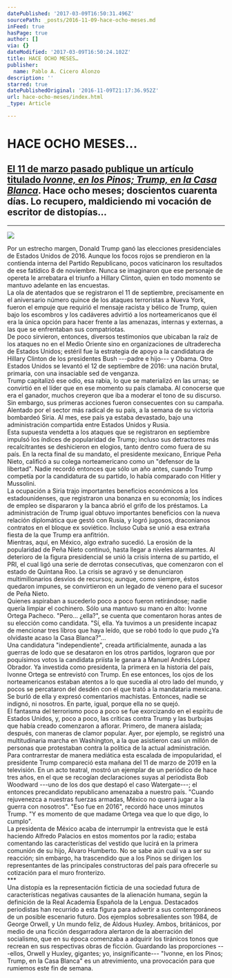 ```yaml
---
datePublished: '2017-03-09T16:50:31.496Z'
sourcePath: _posts/2016-11-09-hace-ocho-meses.md
inFeed: true
hasPage: true
author: []
via: {}
dateModified: '2017-03-09T16:50:24.102Z'
title: HACE OCHO MESES…
publisher:
  name: Pablo A. Cicero Alonzo
description: ''
starred: true
datePublishedOriginal: '2016-11-09T21:17:36.952Z'
url: hace-ocho-meses/index.html
_type: Article

---
```

# HACE OCHO MESES...

## [El 11 de marzo pasado publique un artículo titulado ][0]_[Ivonne, en los Pinos; Trump, en la Casa Blanca][0]_. **Hace ocho meses; doscientos cuarenta días**. Lo recupero, maldiciendo mi vocación de escritor de distopías...

---

![](https://the-grid-user-content.s3-us-west-2.amazonaws.com/6ec5ec42-9f91-4fd6-9098-12f2f4ba5577.jpg)

Por un estrecho margen, Donald Trump ganó las elecciones presidenciales de Estados Unidos de 2016\. Aunque los focos rojos se prendieron en la contienda interna del Partido Republicano, pocos vaticinaron los resultados de ese fatídico 8 de noviembre. Nunca se imaginaron que ese personaje de opereta le arrebatara el triunfo a Hillary Clinton, quien en todo momento se mantuvo adelante en las encuestas.  
La ola de atentados que se registraron el 11 de septiembre, precisamente en el aniversario número quince de los ataques terroristas a Nueva York, fueron el empuje que requirió el mensaje racista y bélico de Trump, quien bajo los escombros y los cadáveres advirtió a los norteamericanos que él era la única opción para hacer frente a las amenazas, internas y externas, a las que se enfrentaban sus compatriotas.  
De poco sirvieron, entonces, diversos testimonios que ubicaban la raíz de los ataques no en el Medio Oriente sino en organizaciones de ultraderecha de Estados Unidos; estéril fue la estrategia de apoyo a la candidatura de Hillary Clinton de los presidentes Bush ---padre e hijo--- y Obama. Otro Estados Unidos se levantó el 12 de septiembre de 2016: una nación brutal, primaria, con una insaciable sed de venganza.   
Trump capitalizó ese odio, esa rabia, lo que se materializó en las urnas; se convirtió en el líder que en ese momento su país clamaba. Al conocerse que era el ganador, muchos creyeron que iba a moderar el tono de su discurso. Sin embargo, sus primeras acciones fueron consecuentes con su campaña. Alentado por el sector más radical de su país, a la semana de su victoria bombardeó Siria. Al mes, ese país ya estaba devastado, bajo una administración compartida entre Estados Unidos y Rusia.  
Esta supuesta vendetta a los ataques que se registraron en septiembre impulsó los índices de popularidad de Trump; incluso sus detractores más recalcitrantes se deshicieron en elogios, tanto dentro como fuera de su país. En la recta final de su mandato, el presidente mexicano, Enrique Peña Nieto, calificó a su colega norteamericano como un "defensor de la libertad". Nadie recordó entonces que sólo un año antes, cuando Trump competía por la candidatura de su partido, lo había comparado con Hitler y Mussolini.   
La ocupación a Siria trajo importantes beneficios económicos a los estadounidenses, que registraron una bonanza en su economía; los índices de empleo se dispararon y la banca abrió el grifo de los préstamos. La administración de Trump igual obtuvo importantes beneficios con la nueva relación diplomática que gestó con Rusia, y logró jugosos, draconianos contratos en el bloque ex soviético. Incluso Cuba se unió a esa extraña fiesta de la que Trump era anfitrión.   
Mientras, aquí, en México, algo extraño sucedió. La erosión de la popularidad de Peña Nieto continuó, hasta llegar a niveles alarmantes. Al deterioro de la figura presidencial se unió la crisis interna de su partido, el PRI, el cual ligó una serie de derrotas consecutivas, que comenzaron con el estado de Quintana Roo. La crisis se agravó y se denunciaron multimillonarios desvíos de recursos; aunque, como siempre, éstos quedaron impunes, se convirtieron en un legado de veneno para el sucesor de Peña Nieto.   
Quienes aspiraban a sucederlo poco a poco fueron retirándose; nadie quería limpiar el cochinero. Sólo una mantuvo su mano en alto: Ivonne Ortega Pacheco. "Pero... ¿ella?", se cuenta que comentaron horas antes de su elección como candidata. "Sí, ella. Ya tuvimos a un presidente incapaz de mencionar tres libros que haya leído, que se robó todo lo que pudo ¿Ya olvidaste acaso la Casa Blanca?"...   
Una candidatura "independiente", creada artificialmente, aunada a las guerras de lodo que se desataron en los otros partidos, lograron que por poquísimos votos la candidata priísta le ganara a Manuel Andrés López Obrador. Ya investida como presidenta, la primera en la historia del país, Ivonne Ortega se entrevistó con Trump. En ese entonces, los ojos de los norteamericanos estaban atentos a lo que sucedía al otro lado del mundo, y pocos se percataron del desdén con el que trató a la mandataria mexicana. Se burló de ella y expresó comentarios machistas. Entonces, nadie se indignó, ni nosotros. En parte, igual, porque ella no se quejó.   
El fantasma del terrorismo poco a poco se fue exorcizando en el espíritu de Estados Unidos, y, poco a poco, las críticas contra Trump y las burbujas que había creado comenzaron a aflorar. Primero, de manera aislada; después, con maneras de clamor popular. Ayer, por ejemplo, se registró una multitudinaria marcha en Washington, a la que asistieron casi un millón de personas que protestaban contra la política de la actual administración.   
Para contrarrestar de manera mediática esta escalada de impopularidad, el presidente Trump compareció esta mañana del 11 de marzo de 2019 en la televisión. En un acto teatral, mostró un ejemplar de un periódico de hace tres años, en el que se recogían declaraciones suyas al periodista Bob Woodward ---uno de los dos que destapó el caso Watergate---; el entonces precandidato republicano amenazaba a nuestro país. "Cuando rejuvenezca a nuestras fuerzas armadas, México no querrá jugar a la guerra con nosotros". "Eso fue en 2016", recordó hace unos minutos Trump. "Y es momento de que madame Ortega vea que lo que digo, lo cumplo".   
La presidenta de México acaba de interrumpir la entrevista que le está haciendo Alfredo Palacios en estos momentos por la radio; estaba comentando las características del vestido que lucirá en la primera comunión de su hijo, Álvaro Humberto. No se sabe aún cuál va a ser su reacción; sin embargo, ha trascendido que a los Pinos se dirigen los representantes de las principales constructoras del país para ofrecerle su cotización para el muro fronterizo.   
\*\*\*  
Una distopía es la representación ficticia de una sociedad futura de características negativas causantes de la alienación humana, según la definición de la Real Academia Española de la Lengua. Destacados periodistas han recurrido a esta figura para advertir a sus contemporáneos de un posible escenario futuro. Dos ejemplos sobresalientes son 1984, de George Orwell, y Un mundo feliz, de Aldous Huxley. Ambos, británicos, por medio de una ficción desgarradora alertaron de la aberración del socialismo, que en su época comenzaba a adquirir los tiránicos tonos que recrean en sus respectivas obras de ficción. Guardando las proporciones ---ellos, Orwell y Huxley, gigantes; yo, insignificante--- "Ivonne, en los Pinos; Trump, en la Casa Blanca" es un atrevimiento, una provocación para que rumiemos este fin de semana.

[0]: https://www.lajornadamaya.mx/2016-03-11/Reporte-8-am